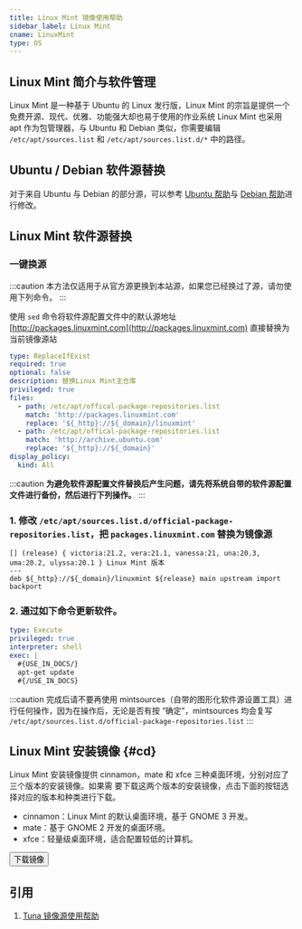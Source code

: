 ```yaml
---
title: Linux Mint 镜像使用帮助
sidebar_label: Linux Mint
cname: LinuxMint
type: OS
---
```


## Linux Mint 简介与软件管理
Linux Mint 是一种基于 Ubuntu 的 Linux 发行版，Linux Mint 的宗旨是提供一个免费开源、现代、优雅、功能强大却也易于使用的作业系统
Linux Mint 也采用 apt 作为包管理器，与 Ubuntu 和 Debian 类似，你需要编辑 `/etc/apt/sources.list` 和 `/etc/apt/sources.list.d/*` 中的路径。


## Ubuntu / Debian 软件源替换

对于来自 Ubuntu 与 Debian 的部分源，可以参考 [Ubuntu 帮助](./ubuntu)与 [Debian 帮助](./debian)进行修改。

## Linux Mint 软件源替换

### 一键换源

:::caution
本方法仅适用于从官方源更换到本站源，如果您已经换过了源，请勿使用下列命令。
:::

使用 `sed` 命令将软件源配置文件中的默认源地址 [http://packages.linuxmint.com](http://packages.linuxmint.com) 直接替换为当前镜像源站

```yaml cli
type: ReplaceIfExist
required: true
optional: false
description: 替换Linux Mint主仓库
privileged: true
files:
  - path: /etc/apt/offical-package-repositories.list
    match: 'http://packages.linuxmint.com'
    replace: '${_http}://${_domain}/linuxmint'
  - path: /etc/apt/offical-package-repositories.list
    match: 'http://archive.ubuntu.com'
    replace: '${_http}://${_domain}'
display_policy:
  kind: All
```

:::caution
**为避免软件源配置文件替换后产生问题，请先将系统自带的软件源配置文件进行备份，然后进行下列操作。**
:::

### 1. 修改 `/etc/apt/sources.list.d/official-package-repositories.list`，把 `packages.linuxmint.com` 替换为镜像源

```deb varcode
[] (release) { victoria:21.2, vera:21.1, vanessa:21, una:20.3, uma:20.2, ulyssa:20.1 } Linux Mint 版本
---
deb ${_http}://${_domain}/linuxmint ${release} main upstream import backport
```

### 2. 通过如下命令更新软件。

```yaml cli
type: Execute
privileged: true
interpreter: shell
exec: |
  #{USE_IN_DOCS/}
  apt-get update
  #{/USE_IN_DOCS}
```

:::caution
完成后请不要再使用 mintsources（自带的图形化软件源设置工具）进行任何操作，因为在操作后，无论是否有按 “确定”，mintsources 均会复写 `/etc/apt/sources.list.d/official-package-repositories.list`
:::



## Linux Mint 安装镜像 {#cd}
Linux Mint 安装镜像提供 cinnamon，mate 和 xfce 三种桌面环境，分别对应了三个版本的安装镜像。如果需
要下载这两个版本的安装镜像，点击下面的按钮选择对应的版本和种类进行下载。

- cinnamon：Linux Mint 的默认桌面环境，基于 GNOME 3 开发。
- mate：基于 GNOME 2 开发的桌面环境。
- xfce：轻量级桌面环境，适合配置较低的计算机。

<a href="/release?release=Linux%20Mint">
    <button className="button button--primary">
    下载镜像
    </button>
</a>

## 引用
1. [Tuna 镜像源使用帮助](https://mirrors.tuna.tsinghua.edu.cn/help/linuxmint/)  
